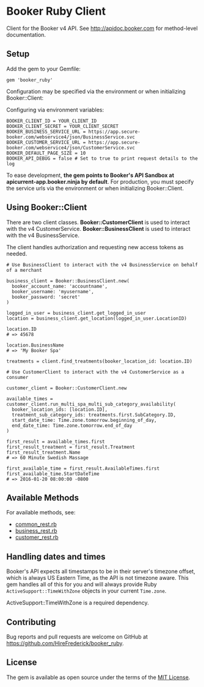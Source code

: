 # Booker Ruby Client

Client for the Booker v4 API. See http://apidoc.booker.com for method-level documentation.

## Setup

Add the gem to your Gemfile:

`gem 'booker_ruby'`

Configuration may be specified via the environment or when initializing Booker::Client:

Configuring via environment variables:
```
BOOKER_CLIENT_ID = YOUR_CLIENT_ID
BOOKER_CLIENT_SECRET = YOUR_CLIENT_SECRET
BOOKER_BUSINESS_SERVICE_URL = https://app.secure-booker.com/webservice4/json/BusinessService.svc
BOOKER_CUSTOMER_SERVICE_URL = https://app.secure-booker.com/webservice4/json/CustomerService.svc
BOOKER_DEFAULT_PAGE_SIZE = 10
BOOKER_API_DEBUG = false # Set to true to print request details to the log
```

To ease development, **the gem points to Booker's API Sandbox at apicurrent-app.booker.ninja by default**. For production, you must specify the service urls via the environment or when initializing Booker::Client.

## Using Booker::Client

There are two client classes. **Booker::CustomerClient** is used to interact with the v4 CustomerService. **Booker::BusinessClient** is used to interact with the v4 BusinessService.

The client handles authorization and requesting new access tokens as needed.

```
# Use BusinessClient to interact with the v4 BusinessService on behalf of a merchant

business_client = Booker::BusinessClient.new(
  booker_account_name: 'accountname',
  booker_username: 'myusername',
  booker_password: 'secret'
)

logged_in_user = business_client.get_logged_in_user
location = business_client.get_location(logged_in_user.LocationID)

location.ID
# => 45678

location.BusinessName
# => 'My Booker Spa'

treatments = client.find_treatments(booker_location_id: location.ID)

# Use CustomerClient to interact with the v4 CustomerService as a consumer

customer_client = Booker::CustomerClient.new

available_times = customer_client.run_multi_spa_multi_sub_category_availability(
  booker_location_ids: [location.ID],
  treatment_sub_category_ids: treatments.first.SubCategory.ID,
  start_date_time: Time.zone.tomorrow.beginning_of_day,
  end_date_time: Time.zone.tomorrow.end_of_day
)

first_result = available_times.first
first_result_treatment = first_result.Treatment
first_result_treatment.Name
# => 60 Minute Swedish Massage

first_available_time = first_result.AvailableTimes.first
first_available_time.StartDateTime
# => 2016-01-20 08:00:00 -0800
```

## Available Methods

For available methods, see:
* [common_rest.rb](lib/booker/common_rest.rb)
* [business_rest.rb](lib/booker/business_rest.rb)
* [customer_rest.rb](lib/booker/customer_rest.rb)

## Handling dates and times

Booker's API expects all timestamps to be in their server's timezone offset, which is always US Eastern Time, as the API is not timezone aware. This gem handles all of this for you and will always provide Ruby `ActiveSupport::TimeWithZone` objects in your current `Time.zone`.

ActiveSupport::TimeWithZone is a required dependency.

## Contributing

Bug reports and pull requests are welcome on GitHub at https://github.com/HireFrederick/booker_ruby.

## License

The gem is available as open source under the terms of the [MIT License](http://opensource.org/licenses/MIT).

